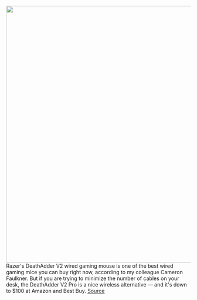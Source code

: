 <img src='https://cdn.vox-cdn.com/thumbor/9ChxrsdnxUixXrsTY0cMl7ei_8E=/0x0:1500x1000/1200x800/filters:focal(630x380:870x620)/cdn.vox-cdn.com/uploads/chorus_image/image/68705174/https___hybrismediaprod.blob.core.windows.net_sys_master_phoenix_images_container_h22_hc4_9086248124446_deathadderV2pro_gallery_1500x1000_img2.0.jpg' width='700px' /><br/>
Razer's DeathAdder V2 wired gaming mouse is one of the best wired gaming mice you can buy right now, according to my colleague Cameron Faulkner. But if you are trying to minimize the number of cables on your desk, the DeathAdder V2 Pro is a nice wireless alternative — and it's down to $100 at Amazon and Best Buy.
<a href='https://www.theverge.com/good-deals/2021/1/22/22244069/razer-deathadder-v2-pro-wireless-gaming-mouse-airpods-pros-deal-sale'> Source <a/>